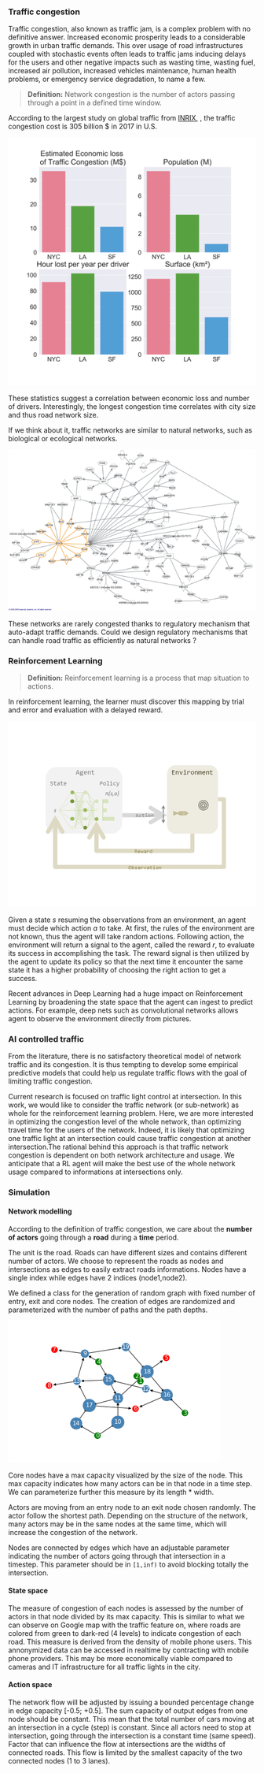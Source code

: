 
### Traffic congestion

Traffic congestion, also known as traffic jam, is a complex problem with no 
definitive answer. Increased economic prosperity leads to a considerable 
growth in urban traffic demands. This over usage of road infrastructures 
coupled with stochastic events often leads to traffic jams inducing
delays for the users and other negative impacts such as wasting time, 
wasting fuel, increased air pollution, increased vehicles maintenance, 
human health problems, or emergency service degradation, to name a few.

> __Definition:__
> Network congestion is the number of actors passing through a point
> in a defined time window.

According to the largest study on global traffic from [INRIX](http://inrix.com/scorecard/),
, the traffic congestion cost is 305 billion $ in 2017 in U.S. 

![Traffic congestion economic loss](fig/economic_loss.png)

These statistics suggest a correlation between economic loss and
 number of drivers. Interestingly, the longest congestion time
correlates with city size and thus road network size.

If we think about it, traffic networks are similar to natural networks, such 
as biological or ecological networks.

![interactom](fig/640px-Network_of_how_100_of_the_528_genes_identified_with_significant_differential_expression_relate_to_DISC1_and_its_core_interactors.png)

These networks are rarely congested thanks to regulatory mechanism that 
auto-adapt traffic demands. Could we design regulatory mechanisms that 
can handle road traffic as efficiently as natural networks ?

### Reinforcement Learning

> __Definition:__
> Reinforcement learning is a process that map situation to actions.

In reinforcement learning, the learner must discover this mapping by
trial and error and evaluation with a delayed reward.

![RL](fig/RL.png)

Given a state _s_ resuming the observations from an environment, 
an agent must decide which action _a_ to take. At first, the rules
of the environment are not known, thus the agent will take random 
actions. Following action, the environment will return a signal
to the agent, called the reward _r_, to evaluate its success in 
accomplishing the task. The reward signal is then utilized by the 
agent to update its policy so that the next time it encounter the
same state it has a higher probability of choosing the right
action to get a success.

Recent advances in Deep Learning had a huge impact on Reinforcement
Learning by broadening the state space that the agent can ingest
to predict actions. For example, deep nets such as convolutional
networks allows agent to observe the environment directly from
pictures.

### AI controlled traffic

From the literature, there is no satisfactory theoretical model
of network traffic and its congestion. It is thus tempting to 
develop some empirical predictive models that could help us
regulate traffic flows with the goal of limiting traffic congestion.

Current research is focused on traffic light control at intersection.
In this work, we would like to consider the traffic network (or sub-network)
as whole for the reinforcement learning problem. Here, we are more 
interested in optimizing the congestion level of the whole network, 
than optimizing travel time for the users of the network. Indeed,
 it is likely that optimizing one traffic light at an intersection 
 could cause traffic congestion at another intersection.The rational
behind this approach is that traffic network congestion is dependent
on both network architecture and usage.  We anticipate that a RL agent 
will make the best use of the whole network usage compared to informations
 at intersections only. 
 
### Simulation

#### Network modelling

According to the definition of traffic congestion, we care about 
the **number of actors** going through a **road** during a 
**time** period.

The unit is the road. Roads can have different sizes and contains
different number of actors. We choose to represent the roads as nodes
and intersections as edges to easily extract roads informations. Nodes
have a single index while edges have 2 indices (node1,node2).

We defined a class for the generation of random graph with fixed number of
entry, exit and core nodes. The creation of edges are randomized and 
parameterized with the number of paths and the path depths.

![rand_graph](fig/random_graph.png)

Core nodes have a max capacity visualized by the size of the node. This
max capacity indicates how many actors can be in that node in a time step.
We can parameterize further this measure by its length * width.

Actors are moving from an entry node to an exit node chosen randomly. The 
actor follow the shortest path. Depending on the structure of the network, 
many actors may be in the same nodes at the same time, which will increase
the congestion of the network.

Nodes are connected by edges which have an adjustable parameter indicating
the number of actors going through that intersection in a timestep. This 
parameter should be in `[1,inf)` to avoid blocking totally the intersection.

#### State space

The measure of congestion of each nodes is assessed by the number of actors 
in that node divided by its max capacity. This is similar to what we can 
observe on Google map with the traffic feature on, where roads are colored
from green to dark-red (4 levels) to indicate congestion of each road. This measure
is derived from the density of mobile phone users. This annonymized data can be
accessed in realtime by contracting with mobile phone providers. This may be more
economically viable compared to cameras and IT infrastructure for all traffic
lights in the city. 

#### Action space

The network flow will be adjusted by issuing a bounded percentage change
in edge capacity [-0.5; +0.5]. The sum capacity of output edges from one node
should be constant. This mean that the total number of cars moving at an 
intersection in a cycle (step) is constant. Since all actors need to stop
at intersection, going through the intersection is a constant time (same speed).
Factor that can influence the flow at intersections are the widths of 
connected roads. This flow is limited by the smallest capacity of the two 
connected nodes (1 to 3 lanes).
